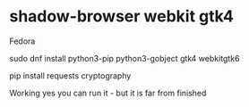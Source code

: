 # shadow-browser  webkit gtk4

Fedora

sudo dnf install python3-pip python3-gobject gtk4 webkitgtk6

pip install requests cryptography

Working yes you can run it - but it is far from finished
